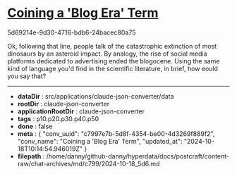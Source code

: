# [Coining a 'Blog Era' Term](https://claude.ai/chat/c7997e7b-5d8f-4354-be00-4d3269f889f2)

5d69214e-9d30-4716-bdb6-24bacec80a75

Ok, following that line, people talk of the catastrophic extinction of most dinosaurs by an asteroid impact. By analogy, the rise of social media platforms dedicated to advertising ended the blogocene. Using the same kind of language you'd find in the scientific literature, in brief, how eould you say that?

---

* **dataDir** : src/applications/claude-json-converter/data
* **rootDir** : claude-json-converter
* **applicationRootDir** : claude-json-converter
* **tags** : p10.p20.p30.p40.p50
* **done** : false
* **meta** : {
  "conv_uuid": "c7997e7b-5d8f-4354-be00-4d3269f889f2",
  "conv_name": "Coining a 'Blog Era' Term",
  "updated_at": "2024-10-18T10:14:54.946019Z"
}
* **filepath** : /home/danny/github-danny/hyperdata/docs/postcraft/content-raw/chat-archives/md/c799/2024-10-18_5d6.md